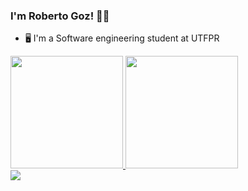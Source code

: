 ### I'm Roberto Goz! 👋👋

* 🖥️ I'm a Software engineering student at UTFPR<br>
  
<div>
  <a href="https://linktr.ee/RobertoGoz">
  <img height="180em" src="https://github-readme-stats.vercel.app/api?username=robertogoz&show_icons=true&theme=merko&include_all_commits=true&count_private=true"/>
  <img height="180em" src="https://github-readme-stats.vercel.app/api/top-langs/?username=robertogoz&layout=compact&langs_count=7&theme=merko"/>
</div>
  
<div>
    <img src="https://img.shields.io/badge/linktree-39E09B?style=for-the-badge&logo=linktree&logoColor=white" />
    <a href="https://linktr.ee/RobertoGoz" target="_blank">
</div>
